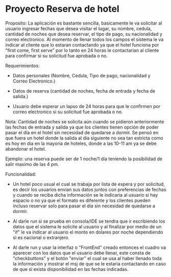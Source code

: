 # Proyecto Reserva de hotel

Proposito:
La aplicación es bastante sencilla, basicamente le va solicitar al usuario ingresar fechas que desea visitar el lugar, su nombre, cedula, cantidad de noches que desea reservar, el tipo de pago, su nacionalidad y correo electronico.
Al momento de llenar todos los campos el sistema le va indicar al cliente que lo estaran contactando ya que el hotel funciona por "first come, first serve" por lo tanto en 24 horas le contactarian al cliente para confirmar si su solicitud fue aprobada o no.


Requerimientos:

- Datos personales (Nombre, Cedula, Tipo de pago, nacionalidad y Correo Electronico.)

- Datos de reserva (cantidad de noches, fecha de entrada y fecha de salida.)

- Usuario debe esperar un lapso de 24 horas para que le confirmen por correo electronico si su solicitud fue aprobada o no.

Nota: 
Cantidad de noches se solicita aún cuando se pidieron anteriormente las fechas de entrada y salida ya que los clientes tienen opción de poder pasar el día en el hotel sin necesidad de quedarse a dormir.
Se pensó en que fuera un hotel donde la salida al día siguiente no sea tan estricta como es hoy en dia en la mayoria de hoteles, donde a las 10-11 am ya se debe abandonar el hotel.

Ejemplo: una reserva puede ser de 1 noche/1 día teniendo la posibilidad de salir maximo de las 4 pm.

Funcionalidad:

- Un hotel poco usual el cual se trabaja por lista de espera y por solicitud, es decir los usuarios envian sus datos juntos con preferencias de fechas y cuando se reciba dicha información se le indicaria al usuario si hay espacio o no ya que el formato es diferente y los clientes pueden incluso reservar solo para pasar el dia sin necesidad de quedarse a dormir.

- Al darle run si se prueba en consola/IDE se tendra que ir escribiendo los datos que el sistema le solicite al usuario y al finalizar por medio de un "if" le va indicar al usuario el monto en dolares por noche dependiendo si es nacional o extranjero.

- Al darle run y usar la interfaz o "FrontEnd" creado entonces el cuadro va aparecer con los datos que el usuario debe llenar, este consta de "checkbuttons" y el botón "enviar" el cual se usa al haber llenado toda la información y mostrar el msj de que se le estaria contactando en caso de que si exista disponibilidad en las fechas indicadas.
